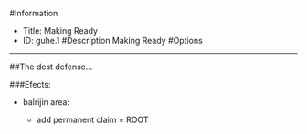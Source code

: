 #Information
 - Title: Making Ready
 - ID: guhe.1
#Description
Making Ready
#Options

___
##The dest defense...

###Efects:<ul><li>balrijin area:</li><ul><li>add permanent claim = ROOT</li></ul></ul>
